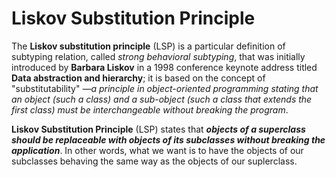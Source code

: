 Liskov Substitution Principle
=============================

The **Liskov substitution principle** (LSP) is a particular definition of subtyping relation, called _strong behavioral subtyping_, that was initially introduced by **Barbara Liskov** in a 1998 conference keynote address titled **Data abstraction and hierarchy**; it is based on the concept of "substitutability" _—a principle in object-oriented programming stating that an object (such a class) and a sub-object (such a class that extends the first class) must be interchangeable without breaking the program_.

**Liskov Substitution Principle** (LSP) states that ***objects of a superclass should be replaceable with objects of its subclasses without breaking the application***. In other words, what we want is to have the objects of our subclasses behaving the same way as the objects of our suplerclass.